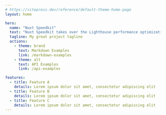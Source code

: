 ```yaml
---
# https://vitepress.dev/reference/default-theme-home-page
layout: home

hero:
  name: "Nuxt Speedkit"
  text: "Nuxt Speedkit takes over the Lighthouse performance optimization of your generated website."
  tagline: My great project tagline
  actions:
    - theme: brand
      text: Markdown Examples
      link: /markdown-examples
    - theme: alt
      text: API Examples
      link: /api-examples

features:
  - title: Feature A
    details: Lorem ipsum dolor sit amet, consectetur adipiscing elit
  - title: Feature B
    details: Lorem ipsum dolor sit amet, consectetur adipiscing elit
  - title: Feature C
    details: Lorem ipsum dolor sit amet, consectetur adipiscing elit
---
```


